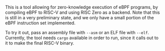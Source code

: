 This is a tool allowing for zero-knowledge execution of eBPF programs, by compiling eBPF to RISC-V and using RISC Zero as a backend. Note that this is still in a very preliminary state, and we only have a small portion of the eBPF instruction set implemented.

To try it out, pass an assembly file with `--asm` or an ELF file with `--elf`. Currently, the tool needs `cargo` available in order to run, since it calls out to it to make the final RISC-V binary.
